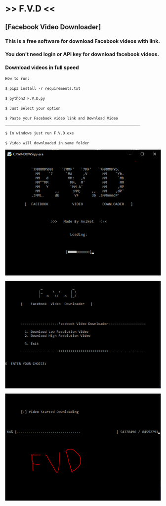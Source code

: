 # >>            F.V.D            <<

## [Facebook Video Downloader]

### This is a free software for download Facebook videos with link. 

### You don't need login or API key for download facebook videos.

### Download videos in full speed

```
How to run:

$ pip3 install -r requirements.txt

$ python3 F.V.D.py

$ Just Select your option 

$ Paste your Facebook video link and Download Video
_____________________________________________________________

$ In windows just run F.V.D.exe

$ Video will downloaded in same folder

```

![Loding](https://raw.githubusercontent.com/deadlysnowman3308/F.V.D/Hackingvila/screenshots/1.PNG)

![Menu](https://raw.githubusercontent.com/deadlysnowman3308/F.V.D/Hackingvila/screenshots/2.PNG)

![Downloading](https://raw.githubusercontent.com/deadlysnowman3308/F.V.D/Hackingvila/screenshots/3.PNG)
